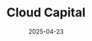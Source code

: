 ---  
layout: startup_page  
title: "Cloud Capital"  
id: "cloudcapital.co"  
permalink: "/cloudcapitalcloudcapital.co04232025/"  
website: "https://www.cloudcapital.co/"  
funding_round: "Seed"  
funding_amount: "$7.7M"  
investors: "Connect Ventures, Backed Ventures, Middlegame Ventures"  
about: "Cloud Capital is a FinTech platform designed to help CFOs manage cloud costs. It provides forecasting tools, identifies savings opportunities, and mitigates the financial risks associated with long-term cloud commitments, addressing the growing problem of uncontrolled cloud spending in the rapidly expanding cloud infrastructure market."  
markets: "FinTech, AI, Venture Capital"  
hq: "Delhi, Delhi, India"  
founded_year: "2019"  
linkedin: "https://www.linkedin.com/company/cloudcapital"  
twitter: "https://twitter.com/cloud_capital"  
instagram: ""  
facebook: ""  
crunchbase: "https://www.crunchbase.com/organization/cloud-capital"  
pitchbook: ""  

date_display: "23-Apr-2025"  
date: "2025-04-23"

# SEO Optimization  
meta_title: "Cloud Capital - Seed Funding ($7.7M)"  
meta_description: "Cloud Capital, Cloud Capital is a FinTech platform designed to help CFOs manage cloud costs. It provides forecasting tools, identifies savings opportunities, and mit..."  
meta_keywords: "Cloud Capital, FinTech, AI, Venture Capital, Seed funding"  
canonical_url: "https://startup.projectstartups.com/cloudcapitalcloudcapital.co04232025/"  
---